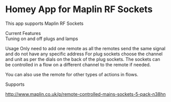 # Homey App for Maplin RF Sockets


 This app supports Maplin RF Sockets
 
 Current Features  
  Tuning on and off plugs and lamps  
  
 Usage
  Only need to add one remote as all the remotes send the same signal and do not have any specific address
  For plug sockets choose the channel and unit as per the dials on the back of the plug sockets.  The sockets can be     controlled in a flow on a different channel to the remote if needed.
  
  You can also use the remote for other types of actions in flows.
    
 Supports  
   
 http://www.maplin.co.uk/p/remote-controlled-mains-sockets-5-pack-n38hn
  
